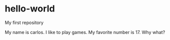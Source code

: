 # hello-world
My first repository

My name is carlos.
I like to play games.
 My favorite number is 17.
 Why
 what?
